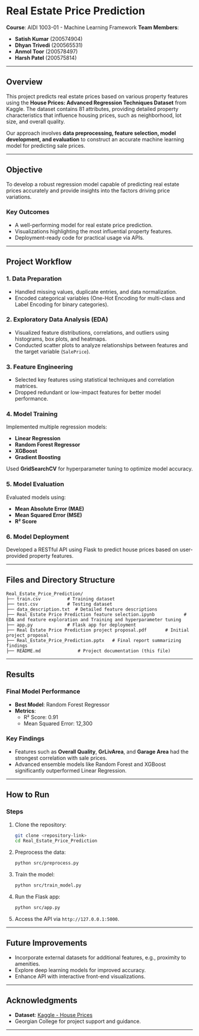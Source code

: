 
# Real Estate Price Prediction  
**Course**: AIDI 1003-01 - Machine Learning Framework
**Team Members**:  
- **Satish Kumar** (200574904)  
- **Dhyan Trivedi** (200565531)  
- **Anmol Toor** (200578497)  
- **Harsh Patel** (200575814)  

---

## Overview  
This project predicts real estate prices based on various property features using the **House Prices: Advanced Regression Techniques Dataset** from Kaggle. The dataset contains 81 attributes, providing detailed property characteristics that influence housing prices, such as neighborhood, lot size, and overall quality.  

Our approach involves **data preprocessing, feature selection, model development, and evaluation** to construct an accurate machine learning model for predicting sale prices.

---

## Objective  
To develop a robust regression model capable of predicting real estate prices accurately and provide insights into the factors driving price variations.

### Key Outcomes  
- A well-performing model for real estate price prediction.  
- Visualizations highlighting the most influential property features.  
- Deployment-ready code for practical usage via APIs.  

---

## Project Workflow  

### 1. **Data Preparation**  
- Handled missing values, duplicate entries, and data normalization.  
- Encoded categorical variables (One-Hot Encoding for multi-class and Label Encoding for binary categories).  

### 2. **Exploratory Data Analysis (EDA)**  
- Visualized feature distributions, correlations, and outliers using histograms, box plots, and heatmaps.  
- Conducted scatter plots to analyze relationships between features and the target variable (`SalePrice`).  

### 3. **Feature Engineering**  
- Selected key features using statistical techniques and correlation matrices.  
- Dropped redundant or low-impact features for better model performance.

### 4. **Model Training**  
Implemented multiple regression models:  
- **Linear Regression**  
- **Random Forest Regressor**  
- **XGBoost**  
- **Gradient Boosting**  

Used **GridSearchCV** for hyperparameter tuning to optimize model accuracy.

### 5. **Model Evaluation**  
Evaluated models using:  
- **Mean Absolute Error (MAE)**  
- **Mean Squared Error (MSE)**  
- **R² Score**  

### 6. **Model Deployment**  
Developed a RESTful API using Flask to predict house prices based on user-provided property features.

---

## Files and Directory Structure  

```plaintext  
Real_Estate_Price_Prediction/  
├── train.csv          # Training dataset
├── test.csv           # Testing dataset 
├── data_description.txt  # Detailed feature descriptions 
├── Real Estate Price Prediction feature selection.ipynb           # EDA and feature exploration and Training and hyperparameter tuning  
├── app.py             # Flask app for deployment  
├── Real Estate Price Prediction project proposal.pdf       # Initial project proposal  
├── Real_Estate_Price_Prediction.pptx   # Final report summarizing findings  
├── README.md              # Project documentation (this file)  
```  

---

## Results  

### Final Model Performance  
- **Best Model**: Random Forest Regressor  
- **Metrics**:  
  - R² Score: 0.91  
  - Mean Squared Error: 12,300  

### Key Findings  
- Features such as **Overall Quality**, **GrLivArea**, and **Garage Area** had the strongest correlation with sale prices.  
- Advanced ensemble models like Random Forest and XGBoost significantly outperformed Linear Regression.  

---

## How to Run  

### Steps  
1. Clone the repository:  
   ```bash  
   git clone <repository-link>  
   cd Real_Estate_Price_Prediction  
   ```  

2. Preprocess the data:  
   ```bash  
   python src/preprocess.py  
   ```  

3. Train the model:  
   ```bash  
   python src/train_model.py  
   ```  

4. Run the Flask app:  
   ```bash  
   python src/app.py  
   ```  

5. Access the API via `http://127.0.0.1:5000`.  

---

## Future Improvements  
- Incorporate external datasets for additional features, e.g., proximity to amenities.  
- Explore deep learning models for improved accuracy.  
- Enhance API with interactive front-end visualizations.  

---

## Acknowledgments  
- **Dataset**: [Kaggle - House Prices](https://www.kaggle.com/c/house-prices-advanced-regression-techniques/data)  
- Georgian College for project support and guidance.  

---
